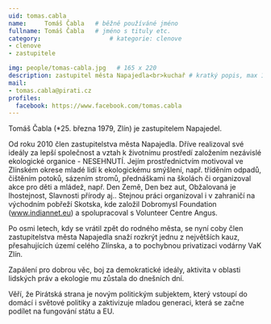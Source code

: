 ```yaml
---
uid: tomas.cabla
name:     Tomáš Čabla  	# běžně používáné jméno
fullname: Tomáš Čabla  	# jméno s tituly etc.
category:                   # kategorie: clenove
- clenove
- zastupitele

img: people/tomas-cabla.jpg   # 165 x 220
description: zastupitel města Napajedla<br>kuchař # kratký popis, max 160 znaků
mail:
- tomas.cabla@pirati.cz
profiles:
  facebook: https://www.facebook.com/tomas.cabla
---
```


Tomáš Čabla (*25. března 1979, Zlín) je zastupitelem Napajedel.

Od roku 2010 člen zastupitelstva města Napajedla. Dříve realizoval své ideály za lepší společnost a vztah k životnímu prostředí založením nezávislé ekologické organice - NESEHNUTÍ. Jejím prostřednictvím motivoval ve Zlínském okrese mladé lidí k ekologickému smýšlení, např. tříděním odpadů, čištěním potoků, sázením stromů, přednáškami na školách či organizoval akce pro děti a mládež, např. Den Země, Den bez aut, Obžalovaná je lhostejnost, Slavnosti přírody aj.. Stejnou práci organizoval i v zahraničí na východním pobřeží Skotska, kde založil Dobromysl Foundation (www.indiannet.eu) a spolupracoval s Volunteer Centre Angus.

Po osmi letech, kdy se vrátil zpět do rodného města, se nyní coby člen zastupitelstva města Napajedla snaží rozkrýt jednu z největších kauz, přesahujících území celého Zlínska, a to pochybnou privatizaci vodárny VaK Zlín.

Zapálení pro dobrou věc, boj za demokratické ideály, aktivita v oblasti lidských práv a ekologie mu zůstala do dnešních dní.

Věří, že Pirátská strana je novým politickým subjektem, který vstoupí do domácí i světové politiky a zaktivizuje mladou generaci, která se začne podílet na fungování státu a EU.
